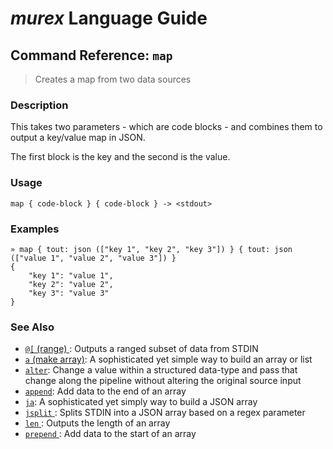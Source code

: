 # _murex_ Language Guide

## Command Reference: `map` 

> Creates a map from two data sources

### Description

This takes two parameters - which are code blocks - and combines them to output a key/value map in JSON.

The first block is the key and the second is the value.

### Usage

    map { code-block } { code-block } -> <stdout>

### Examples

    » map { tout: json (["key 1", "key 2", "key 3"]) } { tout: json (["value 1", "value 2", "value 3"]) } 
    {
        "key 1": "value 1",
        "key 2": "value 2",
        "key 3": "value 3"
    }

### See Also

* [`@[` (range) ](../commands/range.md):
  Outputs a ranged subset of data from STDIN
* [`a` (make array)](../commands/a.md):
  A sophisticated yet simple way to build an array or list
* [`alter`](../commands/alter.md):
  Change a value within a structured data-type and pass that change along the pipeline without altering the original source input
* [`append`](../commands/append.md):
  Add data to the end of an array
* [`ja`](../commands/ja.md):
  A sophisticated yet simply way to build a JSON array
* [`jsplit` ](../commands/jsplit.md):
  Splits STDIN into a JSON array based on a regex parameter
* [`len` ](../commands/len.md):
  Outputs the length of an array
* [`prepend` ](../commands/prepend.md):
  Add data to the start of an array